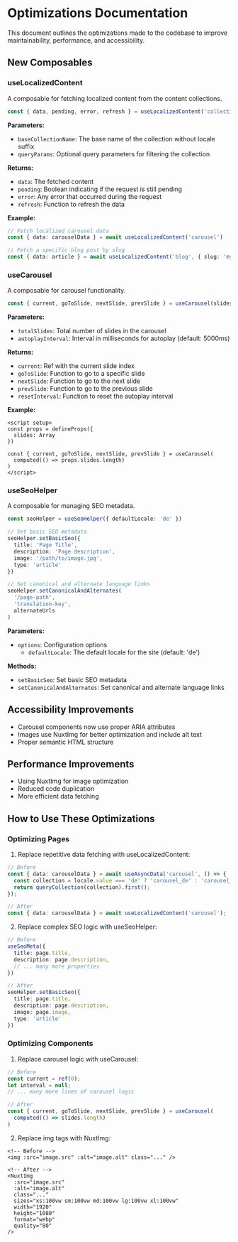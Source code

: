 # Optimizations Documentation

This document outlines the optimizations made to the codebase to improve maintainability, performance, and accessibility.

## New Composables

### useLocalizedContent

A composable for fetching localized content from the content collections.

```typescript
const { data, pending, error, refresh } = useLocalizedContent('collection-name', { optionalQueryParam: 'value' })
```

**Parameters:**
- `baseCollectionName`: The base name of the collection without locale suffix
- `queryParams`: Optional query parameters for filtering the collection

**Returns:**
- `data`: The fetched content
- `pending`: Boolean indicating if the request is still pending
- `error`: Any error that occurred during the request
- `refresh`: Function to refresh the data

**Example:**
```typescript
// Fetch localized carousel data
const { data: carouselData } = await useLocalizedContent('carousel')

// Fetch a specific blog post by slug
const { data: article } = await useLocalizedContent('blog', { slug: 'my-article' })
```

### useCarousel

A composable for carousel functionality.

```typescript
const { current, goToSlide, nextSlide, prevSlide } = useCarousel(slidesCount, autoplayInterval)
```

**Parameters:**
- `totalSlides`: Total number of slides in the carousel
- `autoplayInterval`: Interval in milliseconds for autoplay (default: 5000ms)

**Returns:**
- `current`: Ref with the current slide index
- `goToSlide`: Function to go to a specific slide
- `nextSlide`: Function to go to the next slide
- `prevSlide`: Function to go to the previous slide
- `resetInterval`: Function to reset the autoplay interval

**Example:**
```vue
<script setup>
const props = defineProps({
  slides: Array
})

const { current, goToSlide, nextSlide, prevSlide } = useCarousel(
  computed(() => props.slides.length)
)
</script>
```

### useSeoHelper

A composable for managing SEO metadata.

```typescript
const seoHelper = useSeoHelper({ defaultLocale: 'de' })

// Set basic SEO metadata
seoHelper.setBasicSeo({
  title: 'Page Title',
  description: 'Page description',
  image: '/path/to/image.jpg',
  type: 'article'
})

// Set canonical and alternate language links
seoHelper.setCanonicalAndAlternates(
  '/page-path',
  'translation-key',
  alternateUrls
)
```

**Parameters:**
- `options`: Configuration options
  - `defaultLocale`: The default locale for the site (default: 'de')

**Methods:**
- `setBasicSeo`: Set basic SEO metadata
- `setCanonicalAndAlternates`: Set canonical and alternate language links

## Accessibility Improvements

- Carousel components now use proper ARIA attributes
- Images use NuxtImg for better optimization and include alt text
- Proper semantic HTML structure

## Performance Improvements

- Using NuxtImg for image optimization
- Reduced code duplication
- More efficient data fetching

## How to Use These Optimizations

### Optimizing Pages

1. Replace repetitive data fetching with useLocalizedContent:

```typescript
// Before
const { data: carouselData } = await useAsyncData('carousel', () => {
  const collection = locale.value === 'de' ? 'carousel_de' : 'carousel_en';
  return queryCollection(collection).first();
});

// After
const { data: carouselData } = await useLocalizedContent('carousel');
```

2. Replace complex SEO logic with useSeoHelper:

```typescript
// Before
useSeoMeta({
  title: page.title,
  description: page.description,
  // ... many more properties
})

// After
seoHelper.setBasicSeo({
  title: page.title,
  description: page.description,
  image: page.image,
  type: 'article'
})
```

### Optimizing Components

1. Replace carousel logic with useCarousel:

```typescript
// Before
const current = ref(0);
let interval = null;
// ... many more lines of carousel logic

// After
const { current, goToSlide, nextSlide, prevSlide } = useCarousel(
  computed(() => slides.length)
)
```

2. Replace img tags with NuxtImg:

```vue
<!-- Before -->
<img :src="image.src" :alt="image.alt" class="..." />

<!-- After -->
<NuxtImg 
  :src="image.src" 
  :alt="image.alt" 
  class="..."
  sizes="xs:100vw sm:100vw md:100vw lg:100vw xl:100vw"
  width="1920"
  height="1080"
  format="webp"
  quality="80"
/>
```